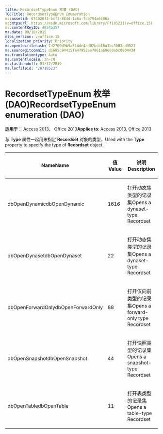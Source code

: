 ```yaml
---
title: RecordsetTypeEnum 枚举 (DAO)
TOCTitle: RecordsetTypeEnum Enumeration
ms:assetid: 674020f3-bcf3-884d-1c6a-7db794a6606a
ms:mtpsurl: https://msdn.microsoft.com/library/Ff195231(v=office.15)
ms:contentKeyID: 48545357
ms.date: 09/18/2015
mtps_version: v=office.15
localization_priority: Priority
ms.openlocfilehash: 7d2700d9b9a514dc4ad02bcb18a1bc3003cd3521
ms.sourcegitcommit: d6695c94415fa47952ee7961a69660abc0904434
ms.translationtype: Auto
ms.contentlocale: zh-CN
ms.lasthandoff: 01/17/2019
ms.locfileid: "28718523"
---
```

# <a name="recordsettypeenum-enumeration-dao"></a><span data-ttu-id="ad9aa-102">RecordsetTypeEnum 枚举 (DAO)</span><span class="sxs-lookup"><span data-stu-id="ad9aa-102">RecordsetTypeEnum enumeration (DAO)</span></span>


<span data-ttu-id="ad9aa-103">**适用于**： Access 2013、 Office 2013</span><span class="sxs-lookup"><span data-stu-id="ad9aa-103">**Applies to**: Access 2013, Office 2013</span></span>

<span data-ttu-id="ad9aa-104">与 **Type** 属性一起用来指定 **Recordset** 对象的类型。</span><span class="sxs-lookup"><span data-stu-id="ad9aa-104">Used with the **Type** property to specify the type of **Recordset** object.</span></span>

<table>
<colgroup>
<col style="width: 33%" />
<col style="width: 33%" />
<col style="width: 33%" />
</colgroup>
<thead>
<tr class="header">
<th><p><span data-ttu-id="ad9aa-105">Name</span><span class="sxs-lookup"><span data-stu-id="ad9aa-105">Name</span></span></p></th>
<th><p><span data-ttu-id="ad9aa-106">值</span><span class="sxs-lookup"><span data-stu-id="ad9aa-106">Value</span></span></p></th>
<th><p><span data-ttu-id="ad9aa-107">说明</span><span class="sxs-lookup"><span data-stu-id="ad9aa-107">Description</span></span></p></th>
</tr>
</thead>
<tbody>
<tr class="odd">
<td><p><span data-ttu-id="ad9aa-108">dbOpenDynamic</span><span class="sxs-lookup"><span data-stu-id="ad9aa-108">dbOpenDynamic</span></span></p></td>
<td><p><span data-ttu-id="ad9aa-109">16</span><span class="sxs-lookup"><span data-stu-id="ad9aa-109">16</span></span></p></td>
<td><p><span data-ttu-id="ad9aa-110">打开动态集类型的记录集</span><span class="sxs-lookup"><span data-stu-id="ad9aa-110">Opens a dynaset-type Recordset</span></span></p></td>
</tr>
<tr class="even">
<td><p><span data-ttu-id="ad9aa-111">dbOpenDynaset</span><span class="sxs-lookup"><span data-stu-id="ad9aa-111">dbOpenDynaset</span></span></p></td>
<td><p><span data-ttu-id="ad9aa-112">2</span><span class="sxs-lookup"><span data-stu-id="ad9aa-112">2</span></span></p></td>
<td><p><span data-ttu-id="ad9aa-113">打开动态集类型的记录集</span><span class="sxs-lookup"><span data-stu-id="ad9aa-113">Opens a dynaset-type Recordset</span></span></p></td>
</tr>
<tr class="odd">
<td><p><span data-ttu-id="ad9aa-114">dbOpenForwardOnly</span><span class="sxs-lookup"><span data-stu-id="ad9aa-114">dbOpenForwardOnly</span></span></p></td>
<td><p><span data-ttu-id="ad9aa-115">8</span><span class="sxs-lookup"><span data-stu-id="ad9aa-115">8</span></span></p></td>
<td><p><span data-ttu-id="ad9aa-116">打开仅向前类型的记录集</span><span class="sxs-lookup"><span data-stu-id="ad9aa-116">Opens a forward-only type Recordset</span></span></p></td>
</tr>
<tr class="even">
<td><p><span data-ttu-id="ad9aa-117">dbOpenSnapshot</span><span class="sxs-lookup"><span data-stu-id="ad9aa-117">dbOpenSnapshot</span></span></p></td>
<td><p><span data-ttu-id="ad9aa-118">4</span><span class="sxs-lookup"><span data-stu-id="ad9aa-118">4</span></span></p></td>
<td><p><span data-ttu-id="ad9aa-119">打开快照类型的记录集</span><span class="sxs-lookup"><span data-stu-id="ad9aa-119">Opens a snapshot-type Recordset</span></span></p></td>
</tr>
<tr class="odd">
<td><p><span data-ttu-id="ad9aa-120">dbOpenTable</span><span class="sxs-lookup"><span data-stu-id="ad9aa-120">dbOpenTable</span></span></p></td>
<td><p><span data-ttu-id="ad9aa-121">1</span><span class="sxs-lookup"><span data-stu-id="ad9aa-121">1</span></span></p></td>
<td><p><span data-ttu-id="ad9aa-122">打开表类型的记录集</span><span class="sxs-lookup"><span data-stu-id="ad9aa-122">Opens a table-type Recordset</span></span></p></td>
</tr>
</tbody>
</table>

